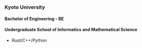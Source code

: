 ###  Kyoto University
#### Bachelor of Engineering - BE
#### Undergraduate School of Informatics and Mathematical Science

+ Rust/C++/Python

<!--
![sun-jacobi's GitHub stats](https://github-readme-stats.vercel.app/api?username=sun-jacobi&show_icons=true&theme=radical)
-->
